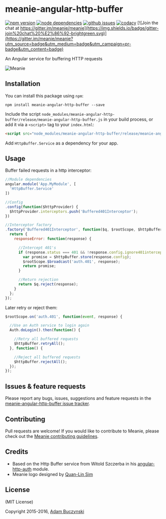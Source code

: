 # meanie-angular-http-buffer

[![npm version](https://img.shields.io/npm/v/meanie-angular-http-buffer.svg)](https://www.npmjs.com/package/meanie-angular-http-buffer)
[![node dependencies](https://david-dm.org/meanie/angular-http-buffer.svg)](https://david-dm.org/meanie/angular-http-buffer)
[![github issues](https://img.shields.io/github/issues/meanie/angular-http-buffer.svg)](https://github.com/meanie/angular-http-buffer/issues)
[![codacy](https://img.shields.io/codacy/1acac1b2744d4c42b21301ee6625d131.svg)](https://www.codacy.com/app/meanie/angular-http-buffer)
[![Join the chat at https://gitter.im/meanie/meanie](https://img.shields.io/badge/gitter-join%20chat%20%E2%86%92-brightgreen.svg)](https://gitter.im/meanie/meanie?utm_source=badge&utm_medium=badge&utm_campaign=pr-badge&utm_content=badge)

An Angular service for buffering HTTP requests

![Meanie](https://raw.githubusercontent.com/meanie/meanie/master/meanie-logo-full.png)

## Installation

You can install this package using `npm`:

```shell
npm install meanie-angular-http-buffer --save
```

Include the script `node_modules/meanie-angular-http-buffer/release/meanie-angular-http-buffer.js` in your build process, or add it via a `<script>` tag to your `index.html`:

```html
<script src="node_modules/meanie-angular-http-buffer/release/meanie-angular-http-buffer.js"></script>
```

Add `HttpBuffer.Service` as a dependency for your app.

## Usage

Buffer failed requests in a http interceptor:

```js
//Module dependencies
angular.module('App.MyModule', [
  'HttpBuffer.Service'
])

//Config
.config(function($httpProvider) {
  $httpProvider.interceptors.push('Buffered401Interceptor');
})

//Interceptor factory
.factory('Buffered401Interceptor', function($q, $rootScope, $httpBuffer) {
  return {
    responseError: function(response) {

      //Intercept 401's
      if (response.status === 401 && !response.config.ignore401intercept) {
        var promise = $httpBuffer.store(response.config);
        $rootScope.$broadcast('auth.401', response);
        return promise;
      }

      //Return rejection
      return $q.reject(response);
    }
  };
});
```

Later retry or reject them:

```javascript
$rootScope.on('auth.401', function(event, response) {

  //Use an Auth service to login again
  Auth.doLogin().then(function() {

    //Retry all buffered requests
    $httpBuffer.retryAll();
  }, function() {

    //Reject all buffered requests
    $httpBuffer.rejectAll();
  });
});
```

## Issues & feature requests

Please report any bugs, issues, suggestions and feature requests in the [meanie-angular-http-buffer issue tracker](https://github.com/meanie/angular-http-buffer/issues).

## Contributing

Pull requests are welcome! If you would like to contribute to Meanie, please check out the [Meanie contributing guidelines](https://github.com/meanie/meanie/blob/master/CONTRIBUTING.md).

## Credits

* Based on the Http Buffer service from Witold Szczerba in his [angular-http-auth](https://github.com/witoldsz/angular-http-auth) module.
* Meanie logo designed by [Quan-Lin Sim](mailto:quan.lin.sim+meanie@gmail.com)

## License

(MIT License)

Copyright 2015-2016, [Adam Buczynski](http://adambuczynski.com)
